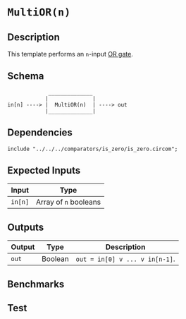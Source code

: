 # `MultiOR(n)`

## Description

This template performs an `n`-input [OR gate](https://en.wikipedia.org/wiki/OR_gate). 

## Schema

```
             ______________     
            |              |
in[n] ----> |  MultiOR(n)  | ----> out
            |______________|     
```

## Dependencies

```
include "../../../comparators/is_zero/is_zero.circom";
```

## Expected Inputs

| Input      | Type                  |
| -----      | -----                 | 
| `in[n]`    | Array of `n` booleans |

## Outputs

| Output  | Type     | Description               |
| ------  | ------   | ----------      | 
| `out`   | Boolean  | `out = in[0] v ... v in[n-1]`. |

## Benchmarks 

## Test
